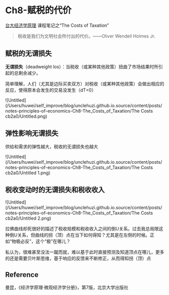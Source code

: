 # Ch8-赋税的代价




[台大经济学原理](http://ocw.aca.ntu.edu.tw/ntu-ocw/ocw/cou/102S116) 课程笔记之“The Costs of Taxation”

<!--more-->



> 税收是我们为文明社会所付出的代价。——Oliver Wendell Holmes Jr.
>

## 赋税的无谓损失

**无谓损失**（deadweight los）：当税收（或某种其他政策）扭曲了市场结果时所引起的总剩余减少。

简单理解，人们（尤其是边际买卖双方）对税收（或某种其他政策）会做出相应的反应，使得原本会发生的交易没发生（dT<0）

![Untitled](/Users/huwei/self_improve/blog/unclehuzi.github.io.source/content/posts/notes-principles-of-economics-Ch8-The_Costs_of_Taxation/The Costs  cb2a0/Untitled.png)

## 弹性影响无谓损失

供给和需求的弹性越大，税收的无谓损失也越大

![Untitled](/Users/huwei/self_improve/blog/unclehuzi.github.io.source/content/posts/notes-principles-of-economics-Ch8-The_Costs_of_Taxation/The Costs  cb2a0/Untitled 1.png)

## 税收变动时的无谓损失和税收收入

![Untitled](/Users/huwei/self_improve/blog/unclehuzi.github.io.source/content/posts/notes-principles-of-economics-Ch8-The_Costs_of_Taxation/The Costs  cb2a0/Untitled 2.png)

拉佛曲线却死很好的描述了税收规模和税收收入之间的倒U关系。过去我总局限这种倒U关系，但曲线的拐（顶）点在当下如何得知？尤其是在左侧的时候。正如“物极必反”，这个“极”在哪儿？

私认为，很难甚至没法一蹴而就，难以基于此时直接预测及知道顶点在哪儿，更多的还是需要贝叶斯思维，基于响应的反馈来不断修正，从而得知拐（顶）点



## Reference

曼昆，《经济学原理·微观经济学分册》，第7版，北京大学出版社





<head> 
    <script defer src="https://use.fontawesome.com/releases/v5.0.13/js/all.js"></script> 
    <script defer src="https://use.fontawesome.com/releases/v5.0.13/js/v4-shims.js"></script> 
</head> 
<link rel="stylesheet" href="https://use.fontawesome.com/releases/v5.0.13/css/all.css">
